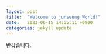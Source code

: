 ```yaml
---
layout: post
title:  "Welcome to junseung World!"
date:   2023-06-15 14:55:11 +0900
categories: jekyll update
---
```

반갑습니다.